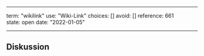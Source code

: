 
---
term:      "wikilink"
use:       "Wiki-Link"
choices:   []
avoid:     []
reference: 661        
state:     open
date:      "2022-01-05"

---

## Diskussion

